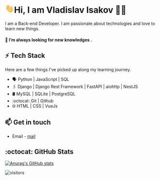 # <img src="https://raw.githubusercontent.com/ABSphreak/ABSphreak/master/gifs/Hi.gif" width="30px">Hi, I am Vladislav Isakov 👨‍💻

I am a Back-end Developer. I am passionate about technologies and love to learn new things.

#### 🔭 I’m always looking for new knowledges .


## ⚡ Tech Stack

Here are a few things I've picked up along my learning journey.

* 🗣 Python | JavaScript | SQL 
* 🖇️ Django | Django Rest Framework | FastAPI | aiohttp | NestJS
* 🛢️ MySQL | SQLite | PostgreSQL
* :octocat: Git | Github
* 🌐 HTML | CSS | VueJs


## 📫 Get in touch
- Email - [mail](mailto:veisakov@miem.hse.ru)

## :octocat: GitHub Stats
[![Anurag's GitHub stats](https://github-readme-stats.vercel.app/api?username=vladisa88&count_private=true)](https://github.com/anuraghazra/github-readme-stats)


![visitors](https://visitor-badge.glitch.me/badge?page_id=vladisa88/vladisa88)
